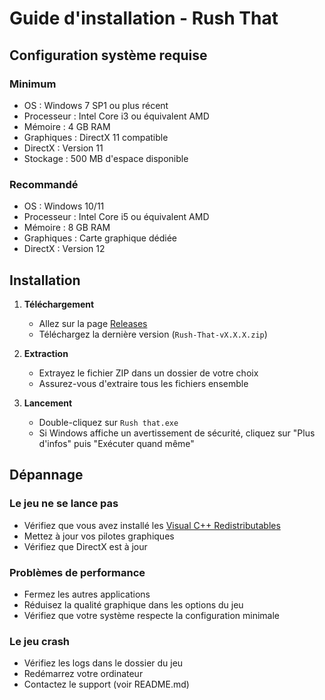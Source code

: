 # Guide d'installation - Rush That

## Configuration système requise

### Minimum
- OS : Windows 7 SP1 ou plus récent
- Processeur : Intel Core i3 ou équivalent AMD
- Mémoire : 4 GB RAM
- Graphiques : DirectX 11 compatible
- DirectX : Version 11
- Stockage : 500 MB d'espace disponible

### Recommandé
- OS : Windows 10/11
- Processeur : Intel Core i5 ou équivalent AMD
- Mémoire : 8 GB RAM
- Graphiques : Carte graphique dédiée
- DirectX : Version 12

## Installation

1. **Téléchargement**
   - Allez sur la page [Releases](../../releases)
   - Téléchargez la dernière version (`Rush-That-vX.X.X.zip`)

2. **Extraction**
   - Extrayez le fichier ZIP dans un dossier de votre choix
   - Assurez-vous d'extraire tous les fichiers ensemble

3. **Lancement**
   - Double-cliquez sur `Rush that.exe`
   - Si Windows affiche un avertissement de sécurité, cliquez sur "Plus d'infos" puis "Exécuter quand même"

## Dépannage

### Le jeu ne se lance pas
- Vérifiez que vous avez installé les [Visual C++ Redistributables](https://docs.microsoft.com/fr-fr/cpp/windows/latest-supported-vc-redist)
- Mettez à jour vos pilotes graphiques
- Vérifiez que DirectX est à jour

### Problèmes de performance
- Fermez les autres applications
- Réduisez la qualité graphique dans les options du jeu
- Vérifiez que votre système respecte la configuration minimale

### Le jeu crash
- Vérifiez les logs dans le dossier du jeu
- Redémarrez votre ordinateur
- Contactez le support (voir README.md)
